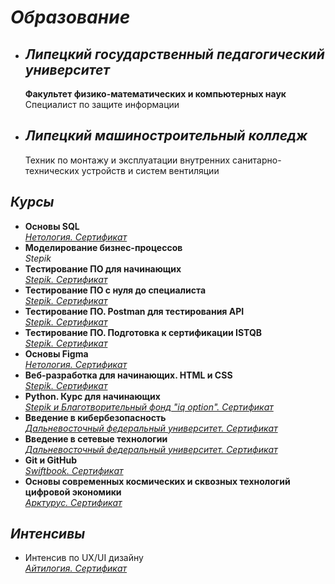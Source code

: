 # ***Образование***

+ ## ***Липецкий государственный педагогический университет***
  **Факультет физико-математических и компьютерных наук**  
  Специалист по защите информации

+ ## ***Липецкий машиностроительный колледж***
  Техник по монтажу и эксплуатации внутренних санитарно-технических устройств и систем вентиляции

## ***Курсы***

+ **Основы SQL**  
  *[Нетология. Сертификат](../Certificates/Основы%20SQL%20Нетология.jpg)*
+ **Моделирование бизнес-процессов**  
  *Stepik*
+ **Тестирование ПО для начинающих**  
  *[Stepik. Сертификат](../Certificates/Тестирование%20ПО%20для%20начинающих.jpg)*
+ **Тестирование ПО с нуля до специалиста**  
  *[Stepik. Сертификат](../Certificates/Тестирование%20ПО%20с%20нуля%20до%20специалиста.jpg)*
+ **Тестирование ПО. Postman для тестирования API**  
  *[Stepik. Сертификат](../Certificates/Тестирование%20ПО.%20Postman%20для%20тестирования%20API.jpg)*
+ **Тестирование ПО. Подготовка к сертификации ISTQB**  
  *[Stepik. Сертификат](../Certificates/Тестирование%20ПО.%20Подготовка%20к%20сертификации%20ISTQB.jpg)*
+ **Основы Figma**  
  *[Нетология. Сертификат](../Certificates/Основы%20Figma%20Нетология.jpg)*
+ **Веб-разработка для начинающих. HTML и CSS**  
  *[Stepik. Сертификат](../Certificates/Веб-разработка%20для%20начинающих.%20HTML%20и%20CSS.jpg)*
+ **Python. Курс для начинающих**  
  *[Stepik и Благотворительный фонд "iq option". Сертификат](../Certificates/Python.%20Курс%20для%20начинающих.jpg)*
+ **Введение в кибербезопасность**  
  *[Дальневосточный федеральный университет. Сертификат](../Certificates/Введение%20в%20кибербезопасность.jpg)*
+ **Введение в сетевые технологии**  
  *[Дальневосточный федеральный университет. Сертификат](../Certificates/Введение%20в%20сетевые%20технологии.jpg)*
+ **Git и GitHub**  
  *[Swiftbook. Сертификат](../Certificates/Изучаем%20Git%20И%20GitHub.jpg)*
+ **Основы современных космических и сквозных технологий цифровой экономики**  
  *[Арктурус. Сертификат](../Certificates/Основы%20современных%20космических%20и%20сквозных%20технологий%20цифровой%20экономики.jpg)*

## ***Интенсивы***

+ Интенсив по UX/UI дизайну  
  *[Айтилогия. Сертификат](../Certificates/UX.UI%20Start.jpeg)* 
